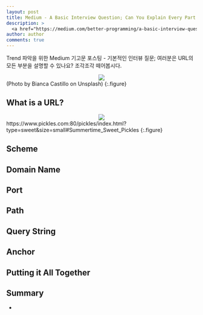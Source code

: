```yaml
---
layout: post
title: Medium - A Basic Interview Question; Can You Explain Every Part of a URL?
description: >
  <a href="https://medium.com/better-programming/a-basic-interview-question-can-you-explain-every-part-of-a-url-41fec140f80d"> 원문 - Andrew Koenig-Bautista</a>
author: author
comments: true
---
```


Trend 파악을 위한 Medium 기고문 포스팅 - 기본적인 인터뷰 질문; 여러분은 URL의 모든 부분을 설명할 수 있나요? 조각조각 떼어봅시다.


<center>
<img src="https://miro.medium.com/max/6016/1*sLYv3oUfuj6ylM78Rijxiw.jpeg"/>
</center>
(Photo by Bianca Castillo on Unsplash)
{:.figure}

## What is a URL?

<center>
<img src="https://miro.medium.com/max/1488/1*HneNoD9BMP90pBU2MBXM4A.png"/>
</center>
https://www.pickles.com:80/pickles/index.html?type=sweet&size=small#Summertime_Sweet_Pickles
{:.figure}

## Scheme

## Domain Name

## Port

## Path

## Query String

## Anchor

## Putting it All Together

## Summary
*
